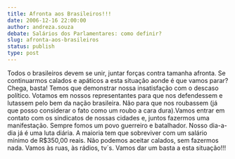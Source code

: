 ```yaml
---
title: Afronta aos Brasileiros!!!
date: 2006-12-16 22:00:00
author: andreza.souza
debate: Salários dos Parlamentares: como definir?
slug: afronta-aos-brasileiros
status: publish 
type: post
---
```


Todos o brasileiros devem se unir, juntar forças contra tamanha afronta. Se continuarmos calados e apáticos a esta situação aonde é que vamos parar? Chega, basta! Temos que demonstrar nossa insatisfação com o descaso político. Votamos em nossos representantes para que nos defendessem e lutassem pelo bem da nação brasileira. Não para que nos roubassem (já que posso considerar o fato como um roubo a cara dura).Vamos entrar em contato com os sindicatos de nossas cidades e, juntos fazermos uma manifestação. Sempre fomos um povo guerreiro e batalhador. Nosso dia-a-dia já é uma luta diária. A maioria tem que sobreviver com um salário mínimo de R$350,00 reais. Não podemos aceitar calados, sem fazermos nada. Vamos às ruas, às rádios, tv´s. Vamos dar um basta a esta situação!!!
